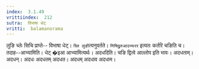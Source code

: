 ```yaml
---
index:  3.1.49
vrittiindex:  212
sutra:  विभाषा धेट्
vritti:  balamanorama 
---
```


लुङि च्लेः सिचि प्राप्ते-- विभाषा धेट्। `च्लि लुङी`त्यनुवर्तते। `णिश्रिद्रुरुआउभ्यःरर` इत्यतः कर्तरि चङिति च। तदाह--आभ्यामिति। धेट् �इआ आभ्यामित्यर्थः। अदधदिति। चङि द्वित्वे आल्लोप इति भावः। अदधताम्। अदधन्। अदधः अदधतम् अदधत। अदधम् अदधाव अदधाम। 

